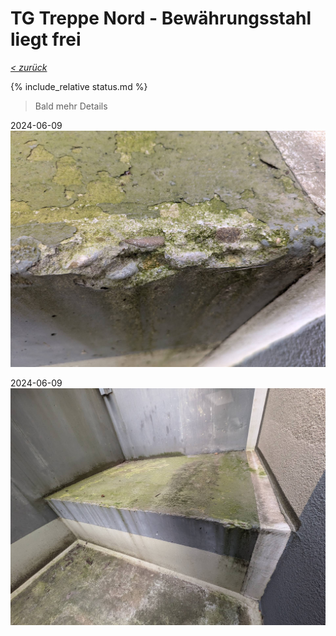 # TG Treppe Nord - Bewährungsstahl liegt frei

_[&lt; zurück](../../index.md)_

{% include_relative status.md %}

> Bald mehr Details

2024-06-09
![](PXL_20240609_171144586_small.jpg)

2024-06-09
![](PXL_20240609_171151897_small.jpg)